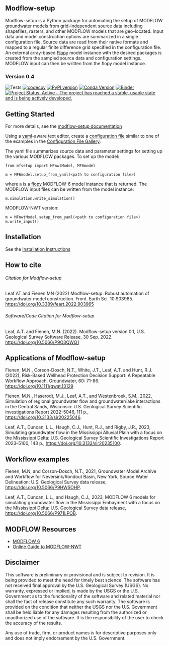 
Modflow-setup
-----------------------------------------------
Modflow-setup is a Python package for automating the setup of MODFLOW groundwater models from grid-independent source data including shapefiles, rasters, and other MODFLOW models that are geo-located. Input data and model construction options are summarized in a single configuration file. Source data are read from their native formats and mapped to a regular finite difference grid specified in the configuration file. An external array-based [Flopy](https://github.com/modflowpy/flopy) model instance with the desired packages is created from the sampled source data and configuration settings. MODFLOW input can then be written from the flopy model instance.


### Version 0.4
![Tests](https://github.com/doi-usgs/modflow-setup/workflows/Tests/badge.svg)
[![codecov](https://codecov.io/gh/doi-usgs/modflow-setup/branch/develop/graph/badge.svg?token=aWN47DYeIv)](https://codecov.io/gh/doi-usgs/modflow-setup)
[![PyPI version](https://badge.fury.io/py/modflow-setup.svg)](https://badge.fury.io/py/modflow-setup)
[![Conda Version](https://img.shields.io/conda/vn/conda-forge/modflow-setup.svg)](https://anaconda.org/conda-forge/modflow-setup)
[![Binder](https://mybinder.org/badge_logo.svg)](https://mybinder.org/v2/gh/doi-usgs/modflow-setup/develop?urlpath=lab/tree/examples)
[![Project Status: Active – The project has reached a stable, usable state and is being actively developed.](https://www.repostatus.org/badges/latest/active.svg)](https://www.repostatus.org/#active)





Getting Started
-----------------------------------------------
For more details, see the [modflow-setup documentation](https://doi-usgs.github.io/modflow-setup/)

Using a [yaml](https://en.wikipedia.org/wiki/YAML)-aware text editor, create a [configuration file](https://doi-usgs.github.io/modflow-setup/latest/config-file.html) similar to one of the examples in the [Configuration File Gallery](https://doi-usgs.github.io/modflow-setup/latest/config-file-gallery.html).

The yaml file summarizes source data and parameter settings for setting up the various MODFLOW packages. To set up the model:

```
from mfsetup import MFnwtModel, MF6model

m = MF6model.setup_from_yaml(<path to configuration file>)
```
where `m` is a [flopy](https://github.com/modflowpy/flopy) MODFLOW-6 model instance that is returned. The MODFLOW input files can be written from the model instance:

```
m.simulation.write_simulation()
```

MODFLOW-NWT version:

```
m = MFnwtModel.setup_from_yaml(<path to configuration file>)
m.write_input()
```

Installation
-----------------------------------------------
See the [Installation Instructions](https://doi-usgs.github.io/modflow-setup/latest/installation.html)


How to cite
-----------------------------------------------
###### Citation for Modflow-setup
Leaf AT and Fienen MN (2022) Modflow-setup: Robust automation of groundwater model construction. Front. Earth Sci. 10:903965. https://doi.org/10.3389/feart.2022.903965

###### Software/Code Citation for Modflow-setup
Leaf, A.T. and Fienen, M.N. (2022). Modflow-setup version 0.1, U.S. Geological Survey Software Release, 30 Sep. 2022. https://doi.org/10.5066/P9O3QWQ1

Applications of Modflow-setup
-----------------------------------------------
Fienen, M.N., Corson-Dosch, N.T., White, J.T., Leaf, A.T. and Hunt, R.J. (2022), Risk-Based Wellhead Protection Decision Support: A Repeatable Workflow Approach. Groundwater, 60: 71-86. https://doi.org/10.1111/gwat.13129

Fienen, M.N., Haserodt, M.J., Leaf, A.T., and Westenbroek, S.M., 2022, Simulation of regional groundwater flow and groundwater/lake interactions in the Central Sands, Wisconsin: U.S. Geological Survey Scientific Investigations Report 2022–5046, 111 p., https://doi.org/10.3133/sir20225046.

Leaf, A.T., Duncan, L.L., Haugh, C.J., Hunt, R.J., and Rigby, J.R., 2023, Simulating groundwater flow in the Mississippi Alluvial Plain with a focus on the Mississippi Delta: U.S. Geological Survey Scientific Investigations Report 2023–5100, 143 p., https://doi.org/10.3133/sir20235100.

Workflow examples
-----------------------------------------------
Fienen, M.N, and Corson-Dosch, N.T., 2021, Groundwater Model Archive and Workflow for Neversink/Rondout Basin, New York, Source Water Delineation: U.S. Geological Survey data release, https://doi.org/10.5066/P9HWSOHP.

Leaf, A.T., Duncan, L.L., and Haugh, C.J., 2023, MODFLOW 6 models for simulating groundwater flow in the Mississippi Embayment with a focus on the Mississippi Delta: U.S. Geological Survey data release, https://doi.org/10.5066/P971LPOB.

MODFLOW Resources
-----------------------------------------------

+ [MODFLOW 6](https://www.usgs.gov/software/modflow-6-usgs-modular-hydrologic-model)
+ [Online Guide to MODFLOW-NWT](https://water.usgs.gov/ogw/modflow-nwt/MODFLOW-NWT-Guide/)


Disclaimer
----------

This software is preliminary or provisional and is subject to revision. It is
being provided to meet the need for timely best science. The software has not
received final approval by the U.S. Geological Survey (USGS). No warranty,
expressed or implied, is made by the USGS or the U.S. Government as to the
functionality of the software and related material nor shall the fact of release
constitute any such warranty. The software is provided on the condition that
neither the USGS nor the U.S. Government shall be held liable for any damages
resulting from the authorized or unauthorized use of the software. It is the responsibility of the user to check the accuracy of the results.

Any use of trade, firm, or product names is for descriptive purposes only and does not imply endorsement by the U.S. Government.
